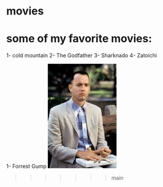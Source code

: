 # movies
# some of my favorite movies:
1- cold mountain
2- The Godfather
3- Sharknado
4- Zatoichi

1- Forrest Gump ![](fg.jpeg)
>>>>>>> main
